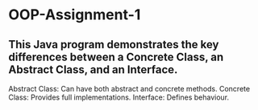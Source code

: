# OOP-Assignment-1
## This Java program demonstrates the key differences between a Concrete Class, an Abstract Class, and an Interface. 
Abstract Class: Can have both abstract and concrete methods.
Concrete Class: Provides full implementations.
Interface: Defines behaviour.
